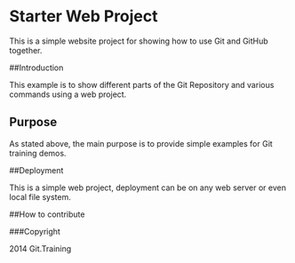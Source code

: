 # Starter Web Project

This is a simple website project for showing how to use Git and GitHub together.


##Introduction

This example is to show different parts of the Git Repository and various commands using a web project.

## Purpose

As stated above, the main purpose is to provide simple examples for Git training demos.

##Deployment

This is a simple web project, deployment can be on any web server or even local file system.

##How to contribute

###Copyright

2014 Git.Training